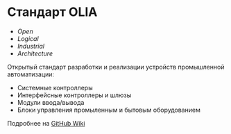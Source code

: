 # Стандарт OLIA
- _Open_
- _Logical_
- _Industrial_
- _Architecture_

Открытый стандарт разработки и реализации устройств промышленной автоматизации:
- Системные контроллеры
- Интерфейсные контроллеры и шлюзы
- Модули ввода/вывода
- Блоки управления промыленным и бытовым оборудованием

Подробнее на [GitHub Wiki](https://github.com/ufrs12/OLIA-RU/wiki)
